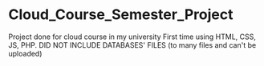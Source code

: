 # Cloud_Course_Semester_Project
Project done for cloud course in my university
First time using HTML, CSS, JS, PHP.
DID NOT INCLUDE DATABASES' FILES (to many files and can't be uploaded)
